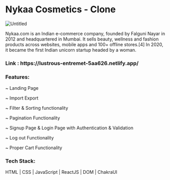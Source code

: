 <h1>Nykaa Cosmetics  - Clone </h1>

![Untitled](https://user-images.githubusercontent.com/106387298/208611089-a2e23e3b-9c9f-4c9c-b733-1cbe5bf3e3ba.png)


Nykaa.com is an Indian e-commerce company, founded by Falguni Nayar in 2012 and headquartered in Mumbai. It sells beauty, wellness and fashion products across websites, mobile apps and 100+ offline stores.[4] In 2020, it became the first Indian unicorn startup headed by a woman.

<h3>Link : https://lustrous-entremet-5aa626.netlify.app/ </h3>

<h3>Features:</h3>

~ Landing Page

~ Import Export 

~ Filter & Sorting functionality

~ Pagination Functionality

~ Signup Page & Login Page with Authentication & Validation

~ Log out Functionality

~ Proper Cart Functionality

<h3>Tech Stack:</h3> 

HTML | CSS | JavaScript | ReactJS | DOM | ChakraUI
